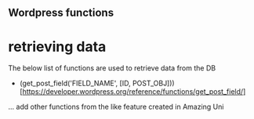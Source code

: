 ## Wordpress functions

# retrieving data
The below list of functions are used to retrieve data from the DB

- (get_post_field('FIELD_NAME', [ID, POST_OBJ]))[https://developer.wordpress.org/reference/functions/get_post_field/]

... add other functions from the like feature created in Amazing Uni